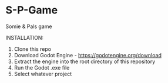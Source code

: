 # S-P-Game
Somie &amp; Pals game

INSTALLATION:
1. Clone this repo
2. Download Godot Engine - https://godotengine.org/download
3. Extract the engine into the root directory of this repository
4. Run the Godot .exe file
5. Select whatever project
